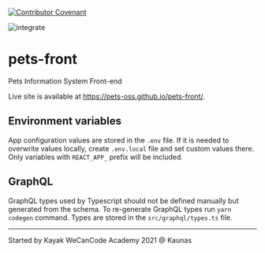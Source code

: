 [![Contributor Covenant](https://img.shields.io/badge/Contributor%20Covenant-v2.0%20adopted-ff69b4.svg)](CODE_OF_CONDUCT.md)

![integrate](https://github.com/pets-oss/pets-front/workflows/integrate/badge.svg)

# pets-front

Pets Information System Front-end

Live site is available at https://pets-oss.github.io/pets-front/.

## Environment variables

App configuration values are stored in the `.env` file. If it is needed to overwrite values locally, create `.env.local` file and set custom values there. Only variables with `REACT_APP_` prefix will be included.

## GraphQL

GraphQL types used by Typescript should not be defined manually but generated from the schema. To re-generate GraphQL types run `yarn codegen` command. Types are stored in the `src/graphql/types.ts` file.

---
Started by Kayak WeCanCode Academy 2021 @ Kaunas
